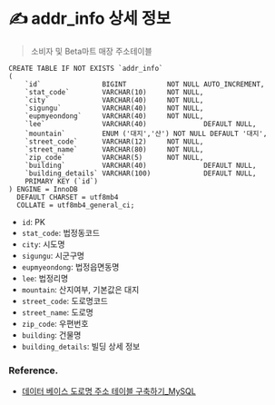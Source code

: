 # ✍️ addr_info 상세 정보
> 소비자 및 Beta마트 매장 주소테이블

```mariadb
CREATE TABLE IF NOT EXISTS `addr_info`
(
    `id`               BIGINT          NOT NULL AUTO_INCREMENT,
    `stat_code`        VARCHAR(10)     NOT NULL,
    `city`             VARCHAR(40)     NOT NULL,
    `sigungu`          VARCHAR(40)     NOT NULL,
    `eupmyeondong`     VARCHAR(40)     NOT NULL,
    `lee`              VARCHAR(40)              DEFAULT NULL,
    `mountain`         ENUM ('대지','산') NOT NULL DEFAULT '대지',
    `street_code`      VARCHAR(12)     NOT NULL,
    `street_name`      VARCHAR(80)     NOT NULL,
    `zip_code`         VARCHAR(5)      NOT NULL,
    `building`         VARCHAR(40)              DEFAULT NULL,
    `building_details` VARCHAR(100)             DEFAULT NULL,
    PRIMARY KEY (`id`)
) ENGINE = InnoDB
  DEFAULT CHARSET = utf8mb4
  COLLATE = utf8mb4_general_ci;
```

- `id`: PK
- `stat_code`: 법정동코드
- `city`: 시도명
- `sigungu`: 시군구명
- `eupmyeondong`: 법정읍면동명
- `lee`: 법정리명
- `mountain`: 산지여부, 기본값은 대지
- `street_code`: 도로명코드
- `street_name`: 도로명
- `zip_code`: 우편번호
- `building`: 건물명
- `building_details`: 빌딩 상세 정보

### Reference.

- [데이터 베이스 도로명 주소 테이블 구축하기_MySQL](https://m.blog.naver.com/pkm500/222380977788)
